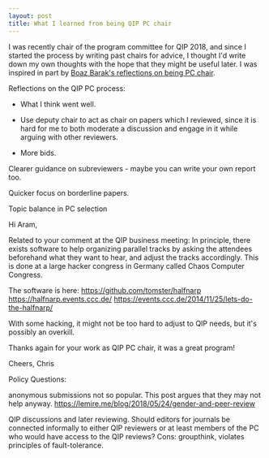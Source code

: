 ```yaml
---
layout: post
title: What I learned from being QIP PC chair
---
```


I was recently chair of the program committee for QIP 2018, and since
I started the process by writing past chairs for advice, I thought I'd
write down my own thoughts with the hope that they might be useful
later.  I was inspired in part by [Boaz Barak's reflections on being PC chair](https://windowsontheory.org/2015/03/02/tips-for-future-focsstoc-program-chairs/).


Reflections on the QIP PC process:

- What I think went well.

- Use deputy chair to act as chair on papers which I reviewed, since it is hard for me to both moderate a discussion and engage in it while arguing with other reviewers.

- More bids.

Clearer guidance on subreviewers - maybe you can write your own report too.

Quicker focus on borderline papers. 

Topic balance in PC selection


Hi Aram,

Related to your comment at the QIP business meeting: In principle, there
exists software to help organizing parallel tracks by asking the
attendees beforehand what they want to hear, and adjust the tracks
accordingly. This is done at a large hacker congress in Germany called
Chaos Computer Congress.

The software is here:
https://github.com/tomster/halfnarp
https://halfnarp.events.ccc.de/
https://events.ccc.de/2014/11/25/lets-do-the-halfnarp/

With some hacking, it might not be too hard to adjust to QIP needs, but
it's possibly an overkill.

Thanks again for your work as QIP PC chair, it was a great program!

Cheers,
Chris

Policy Questions:

anonymous submissions not so popular.  This post argues that they may not help anyway.
https://lemire.me/blog/2018/05/24/gender-and-peer-review

QIP discussions and later reviewing.  Should editors for journals be
connected informally to either QIP reviewers or at least members of
the PC who would have access to the QIP reviews?
Cons: groupthink, violates principles of fault-tolerance.

